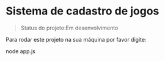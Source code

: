 <h1>Sistema de cadastro de jogos</h1>

> Status do projeto:Em desenvolvimento

Para rodar este projeto na sua máquina por favor digite:

node app.js
